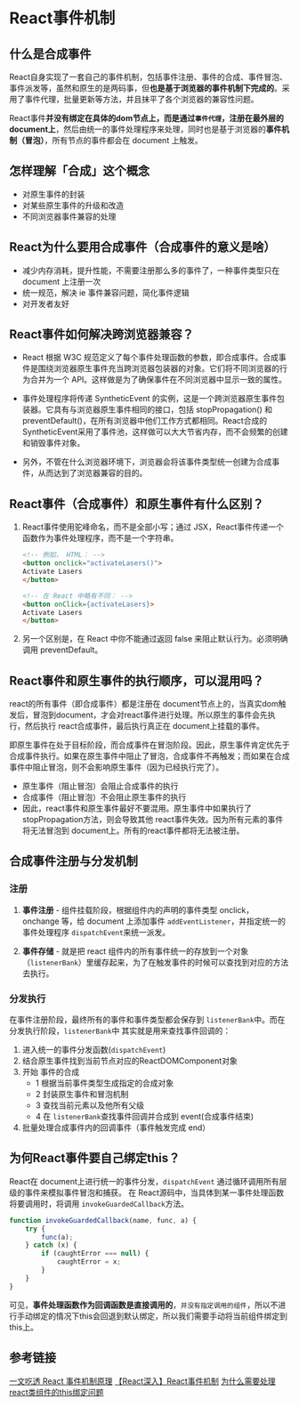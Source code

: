 # React事件机制

## 什么是合成事件

React自身实现了一套自己的事件机制，包括事件注册、事件的合成、事件冒泡、事件派发等，虽然和原生的是两码事，但**也是基于浏览器的事件机制下完成的**。采用了事件代理，批量更新等方法，并且抹平了各个浏览器的兼容性问题。

React事件**并没有绑定在具体的dom节点上，而是通过`事件代理`，注册在最外层的 document上**，然后由统一的事件处理程序来处理，同时也是基于浏览器的**事件机制（冒泡）**，所有节点的事件都会在 document 上触发。

## 怎样理解「合成」这个概念

- 对原生事件的封装
- 对某些原生事件的升级和改造
- 不同浏览器事件兼容的处理

## React为什么要用合成事件（合成事件的意义是啥）

- 减少内存消耗，提升性能，不需要注册那么多的事件了，一种事件类型只在 document 上注册一次
- 统一规范，解决 ie 事件兼容问题，简化事件逻辑
- 对开发者友好

## React事件如何解决跨浏览器兼容？
- React 根据 W3C 规范定义了每个事件处理函数的参数，即合成事件。合成事件是围绕浏览器原生事件充当跨浏览器包装器的对象。它们将不同浏览器的行为合并为一个 API。这样做是为了确保事件在不同浏览器中显示一致的属性。

- 事件处理程序将传递 SyntheticEvent 的实例，这是一个跨浏览器原生事件包装器。它具有与浏览器原生事件相同的接口，包括 stopPropagation() 和 preventDefault()，在所有浏览器中他们工作方式都相同。React合成的 SyntheticEvent采用了事件池，这样做可以大大节省内存，而不会频繁的创建和销毁事件对象。
- 另外，不管在什么浏览器环境下，浏览器会将该事件类型统一创建为合成事件，从而达到了浏览器兼容的目的。


## React事件（合成事件）和原生事件有什么区别？

1. React事件使用驼峰命名，而不是全部小写；通过 JSX，React事件传递一个函数作为事件处理程序，而不是一个字符串。
    ```html
    <!-- 例如， HTML： -->
    <button onclick="activateLasers()">
    Activate Lasers
    </button>

    <!-- 在 React 中略有不同： -->
    <button onClick={activateLasers}>
    Activate Lasers
    </button>
    ```
2. 另一个区别是，在 React 中你不能通过返回 false 来阻止默认行为。必须明确调用 preventDefault。

## React事件和原生事件的执行顺序，可以混用吗？

react的所有事件（即合成事件）都是注册在 document节点上的，当真实dom触发后，冒泡到document，才会对react事件进行处理。所以原生的事件会先执行，然后执行 react合成事件，最后执行真正在 document上挂载的事件。

即原生事件在处于目标阶段，而合成事件在冒泡阶段。因此，原生事件肯定优先于合成事件执行。如果在原生事件中阻止了冒泡，合成事件不再触发；而如果在合成事件中阻止冒泡，则不会影响原生事件（因为已经执行完了）。
- 原生事件（阻止冒泡）会阻止合成事件的执行
- 合成事件（阻止冒泡）不会阻止原生事件的执行
- 因此，react事件和原生事件最好不要混用。原生事件中如果执行了 stopPropagation方法，则会导致其他 react事件失效。因为所有元素的事件将无法冒泡到 document上。所有的react事件都将无法被注册。


## 合成事件注册与分发机制

### 注册

1. **事件注册** - 组件挂载阶段，根据组件内的声明的事件类型 onclick，onchange 等，给 document 上添加事件 `addEventListener`，并指定统一的事件处理程序 `dispatchEvent`来统一派发。

2. **事件存储** - 就是把 react 组件内的所有事件统一的存放到一个对象（`listenerBank`）里缓存起来，为了在触发事件的时候可以查找到对应的方法去执行。


### 分发执行

在事件注册阶段，最终所有的事件和事件类型都会保存到 `listenerBank`中。而在分发执行阶段，`listenerBank`中 其实就是用来查找事件回调的：

1. 进入统一的事件分发函数(`dispatchEvent`)
2. 结合原生事件找到当前节点对应的ReactDOMComponent对象
3. 开始 事件的合成
    - 1 根据当前事件类型生成指定的合成对象
    - 2 封装原生事件和冒泡机制
    - 3 查找当前元素以及他所有父级
    - 4 在 `listenerBank`查找事件回调并合成到 event(合成事件结束)
4. 批量处理合成事件内的回调事件（事件触发完成 end）

## 为何React事件要自己绑定this？

React在 document上进行统一的事件分发，`dispatchEvent` 通过循环调用所有层级的事件来模拟事件冒泡和捕获。
在 React源码中，当具体到某一事件处理函数将要调用时，将调用 `invokeGuardedCallback`方法。
```js
function invokeGuardedCallback(name, func, a) {
    try {
        func(a);
    } catch (x) {
        if (caughtError === null) {
            caughtError = x;
        }
    }
}
```
可见，**事件处理函数作为回调函数是直接调用的**，`并没有指定调用的组件`，所以不进行手动绑定的情况下this会回退到默认绑定，所以我们需要手动将当前组件绑定到 this上。

## 参考链接

[一文吃透 React 事件机制原理](https://toutiao.io/posts/28of14w/preview)
[【React深入】React事件机制](https://mp.weixin.qq.com/s?__biz=Mzg2NDAzMjE5NQ==&mid=2247484039&idx=1&sn=1f657356676d4809633f30668acb50d2&chksm=ce6ec62bf9194f3d8a4eb382bd01c56231908a1b08fb9c2c9783f96df6650ee808fe18343032&scene=21#wechat_redirect)
[为什么需要处理react类组件的this绑定问题](./react/react-handle-this.html#一、为什么需要处理react类组件的this绑定问题)
